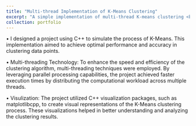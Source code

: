 ```yaml
---
title: "Multi-thread Implementation of K-Means Clustering"
excerpt: "A simple implementation of multi-thread K-means clustering <br/><img src='/images/kmeans.png' width='500' height='600'>"
collection: portfolio
---
```


• I designed a project using C++ to simulate the process of K-Means. This implementation aimed to achieve optimal performance and accuracy in clustering data points.

• Multi-threading Technology: To enhance the speed and efficiency of the clustering algorithm, multi-threading techniques were employed. By leveraging parallel processing capabilities, the project achieved faster execution times by distributing the computational workload across multiple threads.

• Visulization: The project utilized C++ visualization packages, such as matplotlibcpp, to create visual representations of the K-Means clustering process. These visualizations helped in better understanding and analyzing the clustering results.